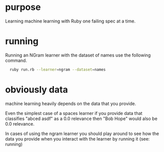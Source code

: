 # purpose
Learning machine learning with Ruby one failing spec at a time.

# running
Running an NGram learner with the dataset of names use the following command.
```sh
  ruby run.rb --learner=ngram --dataset=names
```

# obviously data
machine learning heavily depends on the data that you provide.

Even the simplest case of a spaces learner if you provide data that
classifies "abced asdf" as a 0.0 relevance then "Bob Hope" would also be 0.0
relevance.

In cases of using the ngram learner you should play around to see how the data
you provide when you interact with the learner by running it (see: running)


